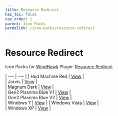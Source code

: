 ```yaml
---
title: Resource Redirect
has_toc: false
nav_order: 1
parent: Icon Packs
permalink: /icon-packs/resource-redirect
---
```


Resource Redirect
=============================
Icon Packs for [WindHawk][WindHawk] Plugin: [Resource Redirect][ResourceRedirect]

| --- | --- |
| Hud Machine Red | [View][HudMachineRed] |  
| Jarvis | [View][Jarvis] |  
| Magnum Dark | [View][MagnumDark] |  
| Gen2 Plasnma Blue V1 | [View][PlasmaBlueV1] |  
| Gen2 Plasnma Blue V2 | [View][PlasmaBlueV2] |  
| Windows 7 | [View][Windows7] | 
| Windows Vista | [View][WindowsVista] |  
| Windows XP | [View][WindowsXP] |  

<!-- ///////////////////////////////////////////////////////////////////////////////////////////////////////////////////////////////////////////////////// -->

[HudMachineRed]: /icon-packs/resource-redirect/hud-machine-red
[Jarvis]: /icon-packs/resource-redirect/jarvis
[MagnumDark]: /icon-packs/resource-redirect/magnum-dark
[PlasmaBlueV1]: /icon-packs/resource-redirect/gen2-plasma-blue-v1
[PlasmaBlueV2]: /icon-packs/resource-redirect/gen2-plasma-blue-v2
[Windows7]: /icon-packs/resource-redirect/windows-7
[WindowsVista]: /icon-packs/resource-redirect/windows-vista
[WindowsXP]: /icon-packs/resource-redirect/windows-xp

[WindHawk]: https://windhawk.net/
[ResourceRedirect]: https://windhawk.net/mods/icon-resource-redirect

<!-- ///////////////////////////////////////////////////////////////////////////////////////////////////////////////////////////////////////////////////// -->
